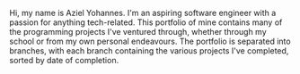 Hi, my name is Aziel Yohannes. I'm an aspiring software engineer with a passion for anything tech-related.
This portfolio of mine contains many of the programming projects I've ventured through, whether through my school or from my own personal endeavours.
The portfolio is separated into branches, with each branch containing the various projects I've completed, sorted by date of completion.
